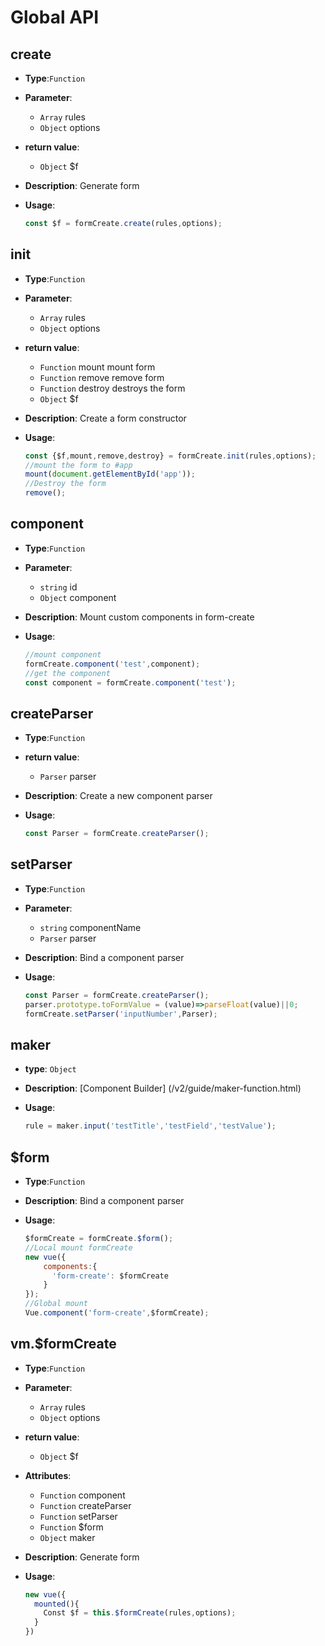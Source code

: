 # Global API

## create

- **Type**:`Function`

- **Parameter**:

  - `Array` rules
  - `Object` options

- **return value**:
  - `Object` $f

- **Description**: Generate form

- **Usage**:
  
  ```js
  const $f = formCreate.create(rules,options);
  ```



## init

- **Type**:`Function`

- **Parameter**:
  - `Array` rules
  - `Object` options

- **return value**:
  - `Function` mount mount form
  - `Function` remove remove form
  - `Function` destroy destroys the form
  - `Object` $f

- **Description**: Create a form constructor

- **Usage**:
  
  ```js
  const {$f,mount,remove,destroy} = formCreate.init(rules,options);
  //mount the form to #app
  mount(document.getElementById('app'));
  //Destroy the form
  remove();
  ```

## component

- **Type**:`Function`

- **Parameter**:
  - `string` id
  - `Object` component


- **Description**: Mount custom components in form-create

- **Usage**:
 
  ```js
  //mount component
  formCreate.component('test',component);
  //get the component
  const component = formCreate.component('test');
  ```


## createParser

- **Type**:`Function`

- **return value**:
  - `Parser` parser


- **Description**: Create a new component parser

- **Usage**:
  
  ```js
  const Parser = formCreate.createParser();
  ```


## setParser

- **Type**:`Function`

- **Parameter**:
  - `string` componentName
  - `Parser` parser


- **Description**: Bind a component parser

- **Usage**:
  
  ```js
  const Parser = formCreate.createParser();
  parser.prototype.toFormValue = (value)=>parseFloat(value)||0;
  formCreate.setParser('inputNumber',Parser);
  ```


## maker

- **type**: `Object`

- **Description**: [Component Builder] (/v2/guide/maker-function.html)

- **Usage**:
  
  ```js
  rule = maker.input('testTitle','testField','testValue');
  ```





## $form

- **Type**:`Function`

- **Description**: Bind a component parser

- **Usage**:
  
  ```js
  $formCreate = formCreate.$form();
  //Local mount formCreate
  new vue({
      components:{
        'form-create': $formCreate
      }
  });
  //Global mount
  Vue.component('form-create',$formCreate);
  ```

## vm.$formCreate

- **Type**:`Function`

- **Parameter**:
  - `Array` rules
  - `Object` options

- **return value**:
  - `Object` $f

- **Attributes**:
  - `Function` component
  - `Function` createParser
  - `Function` setParser
  - `Function` $form
  - `Object` maker

- **Description**: Generate form

- **Usage**:
  
  ```js
  new vue({
    mounted(){
      Const $f = this.$formCreate(rules,options);
    }
  })
  ```